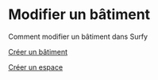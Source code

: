# Modifier un bâtiment

Comment modifier un bâtiment dans Surfy

[Créer un bâtiment](./creer-un-batiment)




[Créer un espace](./../espaces/gerer-les-espaces)


